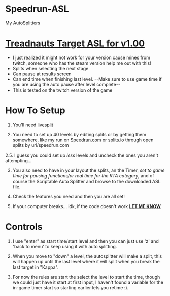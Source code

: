 # Speedrun-ASL
My AutoSplitters

# [Treadnauts Target ASL for v1.00](https://github.com/OSBooter/Speedrun-ASL/blob/master/TreadnautsPauser.asl)
+ I just realized it might not work for your version cause mines from twitch, someone who has the steam version help me out with this!
+ Splits when selecting the next stage
+ Can pause at results screen
+ Can end time when finishing last level.
--Make sure to use game time if you are using the auto pause after level complete--
+ This is tested on the twitch version of the game

# How To Setup
1. You'll need [livesplit](http://livesplit.org/downloads/)

2. You need to set up 40 levels by editing splits or by getting them somewhere, like my run on [Speedrun.com](https://www.speedrun.com/Treadnauts/run/y438kvqz) or [splits.io](https://splits.io/35zt) through open splits by url/speedrun.com

2.5. I guess you could set up *less* levels and uncheck the ones you aren't attempting...

3. You also need to have in your layout the splits, an the Timer, *set to game time for pausing functions/or real time for the RTA category*, and of course the Scriptable Auto Splitter and browse to the downloaded ASL file.

4. Check the features you need and then you are all set! 

5. If your computer breaks... idk, if the code doesn't work **[LET ME KNOW](https://github.com/OSBooter/Speedrun-ASL/issues)**

# Controls
1. I use "enter" as start time/start level and then you can just use 'z' and 'back to menu' to keep using it with auto splitting.

2. When you move to "down" a level, the autosplitter will make a split, this will happen up until the last level where it will split when you break the last target in "Kappa".

3. For now the rules are start the select the level to start the time, though we could just have it start at first input, I haven't found a variable for the in-game timer start so starting earlier lets you retime :).
